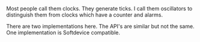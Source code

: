 
Most people call them clocks.
They generate ticks.
I call them oscillators to distinguish them from clocks which have a counter and alarms.

There are two implementations here.
The API's are similar but not the same.
One implementation is Softdevice compatible.